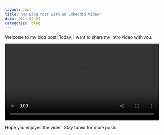 ```yaml
---
layout: post
title: "My Blog Post with an Embedded Video"
date: 2024-08-04 
categories: blog
---
```


Welcome to my blog post! Today, I want to share my intro video with you.

<video width="100%" controls>
  <source src="https://d38o1n32glp1ak.cloudfront.net/Nyasha%20Ndhlovu%20Intro%20Video%20Bitcube.mp4" type="video/mp4">
</video>

Hope you enjoyed the video! Stay tuned for more posts.
